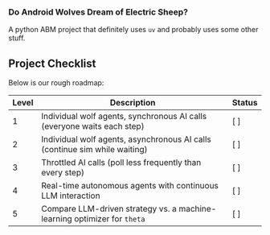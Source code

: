 ### Do Android Wolves Dream of Electric Sheep?

A python ABM project that definitely uses `uv` and probably uses some other stuff. 

## Project Checklist

Below is our rough roadmap:

| Level | Description                                                                 | Status |
|-------|-----------------------------------------------------------------------------|--------|
| 1     | Individual wolf agents, synchronous AI calls (everyone waits each step)     | [ ]    |
| 2     | Individual wolf agents, asynchronous AI calls (continue sim while waiting)  | [ ]    |
| 3     | Throttled AI calls (poll less frequently than every step)                   | [ ]    |
| 4     | Real-time autonomous agents with continuous LLM interaction                 | [ ]    |
| 5     | Compare LLM-driven strategy vs. a machine-learning optimizer for `theta`     | [ ]    |



